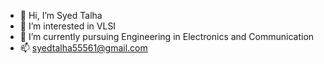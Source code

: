 - 👋 Hi, I’m Syed Talha
- 👀 I’m interested in VLSI
- 🌱 I’m currently pursuing Engineering in Electronics and Communication
- 📫 syedtalha55561@gmail.com

<!---
sydtalhaa/sydtalhaa is a ✨ special ✨ repository because its `README.md` (this file) appears on your GitHub profile.
You can click the Preview link to take a look at your changes.
--->
